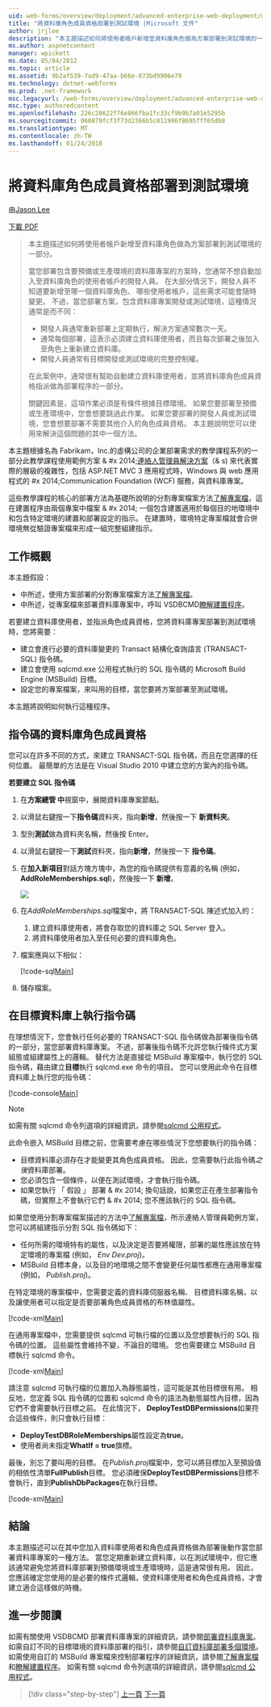 ```yaml
---
uid: web-forms/overview/deployment/advanced-enterprise-web-deployment/deploying-database-role-memberships-to-test-environments
title: "將資料庫角色成員資格部署到測試環境 |Microsoft 文件"
author: jrjlee
description: "本主題描述如何將使用者帳戶新增至資料庫角色做為方案部署到測試環境的一部分。 當您部署方案，包含..."
ms.author: aspnetcontent
manager: wpickett
ms.date: 05/04/2012
ms.topic: article
ms.assetid: 9b2af539-7ad9-47aa-b66e-873bd9906e79
ms.technology: dotnet-webforms
ms.prod: .net-framework
msc.legacyurl: /web-forms/overview/deployment/advanced-enterprise-web-deployment/deploying-database-role-memberships-to-test-environments
msc.type: authoredcontent
ms.openlocfilehash: 226c28622f76e866fba1fc33cf9b9b7a01e5295b
ms.sourcegitcommit: 060879fcf3f73d2366b5c811986f8695fff65db8
ms.translationtype: MT
ms.contentlocale: zh-TW
ms.lasthandoff: 01/24/2018
---
```

<a name="deploying-database-role-memberships-to-test-environments"></a>將資料庫角色成員資格部署到測試環境
====================
由[Jason Lee](https://github.com/jrjlee)

[下載 PDF](https://msdnshared.blob.core.windows.net/media/MSDNBlogsFS/prod.evol.blogs.msdn.com/CommunityServer.Blogs.Components.WeblogFiles/00/00/00/63/56/8130.DeployingWebAppsInEnterpriseScenarios.pdf)

> 本主題描述如何將使用者帳戶新增至資料庫角色做為方案部署到測試環境的一部分。
> 
> 當您部署包含要預備或生產環境的資料庫專案的方案時，您通常不想自動加入至資料庫角色的使用者帳戶的開發人員。 在大部分情況下，開發人員不知道要新增至哪一個資料庫角色、 哪些使用者帳戶，這些需求可能會隨時變更。 不過，當您部署方案，包含資料庫專案開發或測試環境，這種情況通常是而不同：
> 
> - 開發人員通常重新部署上定期執行，解決方案通常數次一天。
> - 通常每個部署，這表示必須建立資料庫使用者，而且每次部署之後加入至角色上重新建立資料庫。
> - 開發人員通常有目標開發或測試環境的完整控制權。
> 
> 在此案例中，通常很有幫助自動建立資料庫使用者，並將資料庫角色成員資格指派做為部署程序的一部分。
> 
> 關鍵因素是，這項作業必須是有條件根據目標環境。 如果您要部署至預備或生產環境中，您會想要跳過此作業。 如果您要部署的開發人員或測試環境，您會想要部署不需要其他介入的角色成員資格。 本主題說明您可以使用來解決這個問題的其中一個方法。


本主題根據名為 Fabrikam，Inc.的虛構公司的企業部署需求的教學課程系列的一部分此教學課程使用範例方案 & #x 2014;[連絡人管理員解決方案](../web-deployment-in-the-enterprise/the-contact-manager-solution.md)（& s) 來代表實際的層級的複雜性，包括 ASP.NET MVC 3 應用程式時，Windows 與 web 應用程式的 #x 2014;Communication Foundation (WCF) 服務，與資料庫專案。

這些教學課程的核心的部署方法為基礎所說明的分割專案檔案方法[了解專案檔](../web-deployment-in-the-enterprise/understanding-the-project-file.md)，這在建置程序由兩個專案中檔案 & #x 2014; 一個包含建置適用於每個目的地環境中和包含特定環境的建置和部署設定的指示。 在建置時，環境特定專案檔就會合併環境無從驗證專案檔來形成一組完整組建指示。

## <a name="task-overview"></a>工作概觀

本主題假設：

- 中所述，使用方案部署的分割專案檔案方法[了解專案檔](../web-deployment-in-the-enterprise/understanding-the-project-file.md)。
- 中所述，從專案檔來部署資料庫專案中，呼叫 VSDBCMD[瞭解建置程序](../web-deployment-in-the-enterprise/understanding-the-build-process.md)。

若要建立資料庫使用者，並指派角色成員資格，您將資料庫專案部署到測試環境時，您將需要：

- 建立會進行必要的資料庫變更的 Transact 結構化查詢語言 (TRANSACT-SQL) 指令碼。
- 建立會使用 sqlcmd.exe 公用程式執行的 SQL 指令碼的 Microsoft Build Engine (MSBuild) 目標。
- 設定您的專案檔案，來叫用的目標，當您要將方案部署至測試環境。

本主題將說明如何執行這種程序。

## <a name="scripting-the-database-role-memberships"></a>指令碼的資料庫角色成員資格

您可以在許多不同的方式，來建立 TRANSACT-SQL 指令碼，而且在您選擇的任何位置。 最簡單的方法是在 Visual Studio 2010 中建立您的方案內的指令碼。

**若要建立 SQL 指令碼**

1. 在**方案總管 中**視窗中，展開資料庫專案節點。
2. 以滑鼠右鍵按一下**指令碼**資料夾，指向**新增**，然後按一下 **新資料夾**。
3. 型別**測試**做為資料夾名稱，然後按 Enter。
4. 以滑鼠右鍵按一下**測試**資料夾，指向**新增**，然後按一下 **指令碼**。
5. 在**加入新項目**對話方塊方塊中，為您的指令碼提供有意義的名稱 (例如， **AddRoleMemberships.sql**)，然後按一下 **新增**。

    ![](deploying-database-role-memberships-to-test-environments/_static/image1.png)
6. 在*AddRoleMemberships.sql*檔案中，將 TRANSACT-SQL 陳述式加入的：

    1. 建立資料庫使用者，將會存取您的資料庫之 SQL Server 登入。
    2. 將資料庫使用者加入至任何必要的資料庫角色。
7. 檔案應與以下相似：

    [!code-sql[Main](deploying-database-role-memberships-to-test-environments/samples/sample1.sql)]
8. 儲存檔案。

## <a name="executing-the-script-on-the-target-database"></a>在目標資料庫上執行指令碼

在理想情況下，您會執行任何必要的 TRANSACT-SQL 指令碼做為部署後指令碼的一部分，當您部署資料庫專案。 不過，部署後指令碼不允許您執行條件式方案組態或組建屬性上的邏輯。 替代方法是直接從 MSBuild 專案檔中，執行您的 SQL 指令碼，藉由建立**目標**執行 sqlcmd.exe 命令的項目。 您可以使用此命令在目標資料庫上執行您的指令碼：


[!code-console[Main](deploying-database-role-memberships-to-test-environments/samples/sample2.cmd)]


> [!NOTE]
> 如需有關 sqlcmd 命令列選項的詳細資訊，請參閱[sqlcmd 公用程式](https://msdn.microsoft.com/library/ms162773.aspx)。


此命令嵌入 MSBuild 目標之前，您需要考慮在哪些情況下您想要執行的指令碼：

- 目標資料庫必須存在才能變更其角色成員資格。 因此，您需要執行此指令碼*之後*資料庫部署。
- 您必須包含一個條件，以便在測試環境，才會執行指令碼。
- 如果您執行 「 假設 」 部署 & #x 2014; 換句話說，如果您正在產生部署指令碼，但實際上不會執行它們 & #x 2014; 您不應該執行的 SQL 指令碼。

如果您使用分割專案檔案描述的方法中[了解專案檔](../web-deployment-in-the-enterprise/understanding-the-project-file.md)，所示連絡人管理員範例方案，您可以將組建指示分割 SQL 指令碼如下：

- 任何所需的環境特有的屬性，以及決定是否要將權限，部署的屬性應該放在特定環境的專案檔 (例如， *Env Dev.proj*)。
- MSBuild 目標本身，以及目的地環境之間不會變更任何屬性都應在通用專案檔 (例如， *Publish.proj*)。

在特定環境的專案檔中，您需要定義的資料庫伺服器名稱、 目標資料庫名稱，以及讓使用者可以指定是否要部署角色成員資格的布林值屬性。


[!code-xml[Main](deploying-database-role-memberships-to-test-environments/samples/sample3.xml)]


在通用專案檔中，您需要提供 sqlcmd 可執行檔的位置以及您想要執行的 SQL 指令碼的位置。 這些屬性會維持不變，不論目的環境。 您也需要建立 MSBuild 目標執行 sqlcmd 命令。


[!code-xml[Main](deploying-database-role-memberships-to-test-environments/samples/sample4.xml)]


請注意 sqlcmd 可執行檔的位置加入為靜態屬性，這可能是其他目標很有用。 相反地，您定義 SQL 指令碼的位置和 sqlcmd 命令的語法為動態屬性內目標，因為它們不會需要執行目標之前。 在此情況下， **DeployTestDBPermissions**如果符合這些條件，則只會執行目標：

- **DeployTestDBRoleMemberships**屬性設定為**true**。
- 使用者尚未指定**WhatIf = true**旗標。

最後，別忘了要叫用的目標。 在*Publish.proj*檔案中，您可以將目標加入至預設值的相依性清單**FullPublish**目標。 您必須確保**DeployTestDBPermissions**目標不會執行，直到**PublishDbPackages**在執行目標。


[!code-xml[Main](deploying-database-role-memberships-to-test-environments/samples/sample5.xml)]


## <a name="conclusion"></a>結論

本主題描述可以在其中您加入資料庫使用者和角色成員資格做為部署後動作當您部署資料庫專案的一種方法。 當您定期重新建立資料庫，以在測試環境中，但它應該通常避免您將資料庫部署到預備環境或生產環境時，這是通常很有用。 因此，您應該確定您使用的是必要的條件式邏輯，使資料庫使用者和角色成員資格，才會建立適合這樣做的時機。

## <a name="further-reading"></a>進一步閱讀

如需有關使用 VSDBCMD 部署資料庫專案的詳細資訊，請參閱[部署資料庫專案](../web-deployment-in-the-enterprise/deploying-database-projects.md)。 如需自訂不同的目標環境的資料庫部署的指引，請參閱[自訂資料庫部署多個環境](customizing-database-deployments-for-multiple-environments.md)。 如需使用自訂的 MSBuild 專案檔來控制部署程序的詳細資訊，請參閱[了解專案檔](../web-deployment-in-the-enterprise/understanding-the-project-file.md)和[瞭解建置程序](../web-deployment-in-the-enterprise/understanding-the-build-process.md)。 如需有關 sqlcmd 命令列選項的詳細資訊，請參閱[sqlcmd 公用程式](https://msdn.microsoft.com/library/ms162773.aspx)。

>[!div class="step-by-step"]
[上一頁](customizing-database-deployments-for-multiple-environments.md)
[下一頁](deploying-membership-databases-to-enterprise-environments.md)
